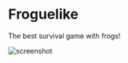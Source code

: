 # Froguelike
The best survival game with frogs!

![screenshot](https://github.com/RemiFusade2/Froguelike/edit/main/Screenshots/superribbit.png)

